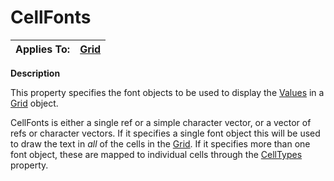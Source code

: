 




<h1 class="heading"><span class="name">CellFonts</span></h1>

| Applies To: | [Grid](../a-z/grid.md) |
| --- | ---  |


**Description**


This property specifies the font objects to be used to display the [Values](../a-z/values.md) in a [Grid](../a-z/grid.md) object.


CellFonts is either a single ref or a simple character vector, or a vector of refs or character vectors. If it specifies a single font object this will be used to draw the text in *all* of the cells in the [Grid](../a-z/grid.md). If it specifies more than one font object, these are mapped to individual cells through the [CellTypes](../a-z/celltypes.md) property.




